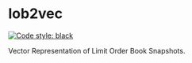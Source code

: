 # lob2vec

[![Code style: black](https://img.shields.io/badge/code%20style-black-000000.svg)](https://github.com/psf/black)

Vector Representation of Limit Order Book Snapshots.
